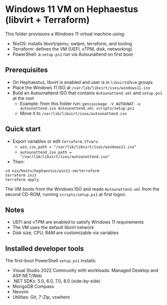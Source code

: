 # Windows 11 VM on Hephaestus (libvirt + Terraform)

This folder provisions a Windows 11 virtual machine using:
- NixOS: installs libvirt/qemu, swtpm, terraform, and tooling
- Terraform: defines the VM (UEFI, vTPM, disk, networking)
- PowerShell: a `setup.ps1` run via Autounattend on first boot

## Prerequisites
- On Hephaestus, libvirt is enabled and user is in `libvirtd`/`kvm` groups
- Place the Windows 11 ISO at `/var/lib/libvirt/isos/windows11.iso`
- Build an Autounattend ISO that contains `Autounattend.xml` and `setup.ps1` at the root
  - Example: from this folder run:
    `genisoimage -V AUTOUNAT -o autounattend.iso Autounattend.xml scripts/setup.ps1`
  - Move it to `/var/lib/libvirt/isos/autounattend.iso`

## Quick start
- Export variables or edit `terraform.tfvars`:
  - `win_iso_path = "/var/lib/libvirt/isos/windows11.iso"`
  - `autounattend_iso_path = "/var/lib/libvirt/isos/autounattend.iso"`
- Then:
```
cd nix/hosts/hephaestus/win11-vm/terraform
terraform init
terraform apply
```

The VM boots from the Windows ISO and reads `Autounattend.xml` from the second CD-ROM, running `scripts/setup.ps1` at first logon.

## Notes
- UEFI and vTPM are enabled to satisfy Windows 11 requirements
- The VM uses the default libvirt network
- Disk size, CPU, RAM are customizable via variables

## Installed developer tools
The first-boot PowerShell `setup.ps1` installs:
- Visual Studio 2022 Community with workloads: Managed Desktop and ASP.NET/Web
- .NET SDKs: 5.0, 6.0, 7.0, 8.0 (side-by-side)
- MongoDB Compass
- Neovim
- Utilities: Git, 7-Zip, vswhere

